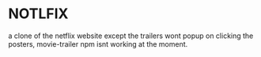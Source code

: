 # NOTLFIX
a clone of the netflix website except the trailers wont popup on clicking the posters, movie-trailer npm isnt working at the moment.
